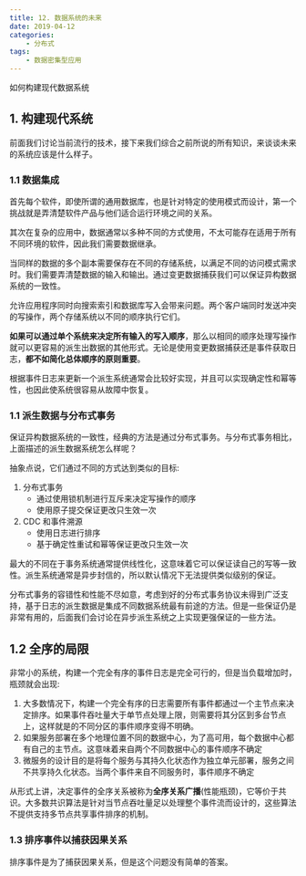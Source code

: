 ```yaml
---
title: 12. 数据系统的未来
date: 2019-04-12
categories:
    - 分布式
tags:
    - 数据密集型应用
---
```


如何构建现代数据系统

<!-- more -->

## 1. 构建现代系统
前面我们讨论当前流行的技术，接下来我们综合之前所说的所有知识，来谈谈未来的系统应该是什么样子。

### 1.1 数据集成
首先每个软件，即使所谓的通用数据库，也是针对特定的使用模式而设计，第一个挑战就是弄清楚软件产品与他们适合运行环境之间的关系。

其次在复杂的应用中，数据通常以多种不同的方式使用，不太可能存在适用于所有不同环境的软件，因此我们需要数据继承。

当同样的数据的多个副本需要保存在不同的存储系统，以满足不同的访问模式需求时。我们需要弄清楚数据的输入和输出。通过变更数据捕获我们可以保证异构数据系统的一致性。

允许应用程序同时向搜索索引和数据库写入会带来问题。两个客户端同时发送冲突的写操作，两个存储系统以不同的顺序执行它们。

**如果可以通过单个系统来决定所有输入的写入顺序**，那么以相同的顺序处理写操作就可以更容易的派生出数据的其他形式。无论是使用变更数据捕获还是事件获取日志，**都不如简化总体顺序的原则重要**。

根据事件日志来更新一个派生系统通常会比较好实现，并且可以实现确定性和幂等性，也因此使系统很容易从故障中恢复。

### 1.1 派生数据与分布式事务
保证异构数据系统的一致性，经典的方法是通过分布式事务。与分布式事务相比，上面描述的派生数据系统怎么样呢？

抽象点说，它们通过不同的方式达到类似的目标:
1. 分布式事务
    - 通过使用锁机制进行互斥来决定写操作的顺序
    - 使用原子提交保证更改只生效一次
2. CDC 和事件溯源
    - 使用日志进行排序
    - 基于确定性重试和幂等保证更改只生效一次

最大的不同在于事务系统通常提供线性化，这意味着它可以保证读自己的写等一致性。派生系统通常是异步封信的，所以默认情况下无法提供类似级别的保证。

分布式事务的容错性和性能不尽如意，考虑到好的分布式事务协议未得到广泛支持，基于日志的派生数据是集成不同数据系统最有前途的方法。但是一些保证仍是非常有用的，后面我们会讨论在异步派生系统之上实现更强保证的一些方法。

## 1.2 全序的局限
非常小的系统，构建一个完全有序的事件日志是完全可行的，但是当负载增加时，瓶颈就会出现:
1. 大多数情况下，构建一个完全有序的日志需要所有事件都通过一个主节点来决定排序。如果事件吞吐量大于单节点处理上限，则需要将其分区到多台节点上，这样就是的不同分区的事件顺序变得不明确。
2. 如果服务部署在多个地理位置不同的数据中心，为了高可用，每个数据中心都有自己的主节点。这意味着来自两个不同数据中心的事件顺序不确定
3. 微服务的设计目的是将每个服务与其持久化状态作为独立单元部署，服务之间不共享持久化状态。当两个事件来自不同服务时，事件顺序不确定

从形式上讲，决定事件的全序关系被称为**全序关系广播**(性能瓶颈)，它等价于共识。大多数共识算法是针对当节点吞吐量足以处理整个事件流而设计的，这些算法不提供支持多节点共享事件排序的机制。

### 1.3 排序事件以捕获因果关系
排序事件是为了捕获因果关系，但是这个问题没有简单的答案。

